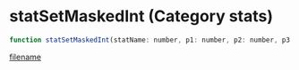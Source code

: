 # statSetMaskedInt (Category stats)

```js
function statSetMaskedInt(statName: number, p1: number, p2: number, p3: int, save: boolean): boolean
```

[filename](statSetMaskedInt_m.md ':include')